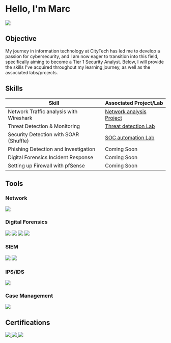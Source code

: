 # Hello, I'm Marc
<a href="https://www.linkedin.com/in/mpolidor/)"><img src="https://img.shields.io/badge/-LinkedIn-0072b1?&style=for-the-badge&logo=linkedin&logoColor=white" /></a>

## Objective

My journey in information technology at CityTech has led me to develop a passion for cybersecurity, and I am now eager to transition into this field, specifically aiming to become a Tier 1 Security Analyst. Below, I will provide the skills I've acquired throughout my learning journey, as well as the associated labs/projects.

## Skills

| Skill                                         | Associated Project/Lab         |
|-----------------------------------------------|----------------------------|
| Network Traffic analysis with Wireshark | <a href="https://github.com/MarcPayz/Network-Traffic-Analysis-Lab/tree/main">Network analysis Project</a>|
| Threat Detection & Monitoring        | <a href="https://github.com/MarcPayz/Detection-Monitoring-Lab"> Threat detection Lab |
| Security Detection with SOAR (Shuffle)      | <a href="https://github.com/MarcPayz/SOC-Detection-Lab"> SOC automation Lab|
| Phishing Detection and Investigation      | Coming Soon |
| Digital Forensics Incident Response      | Coming Soon |
| Setting up Firewall with pfSense |Coming Soon

## Tools


### Network
<div>
    <img src="https://img.shields.io/badge/-Wireshark-1679A7?&style=for-the-badge&logo=Wireshark&logoColor=white" />
</div>

### Digital Forensics
<div>
    <img src="https://img.shields.io/badge/-Autopsy-1679A7?style=for-the-badge&logo=tools&logoColor=white" />
    <img src="https://img.shields.io/badge/-Volatility-1679A7?style=for-the-badge&logo=tools&logoColor=gray" />
    <img src="https://img.shields.io/badge/-KAPE-1679A7?style=for-the-badge&logo=tools&logoColor=black" />
    <img src="https://img.shields.io/badge/-FTK Imager-1679A7?style=for-the-badge&logo=tools&logoColor=red" />


</div>


### SIEM
<div>
    <img src="https://img.shields.io/badge/-Splunk-000000?&style=for-the-badge&logo=Splunk&logoColor=white" />
    <img src="https://img.shields.io/badge/-Wazuh-1E1E1E?style=for-the-badge&logo=Wazuh&logoColor=white" />
</div>

### IPS/IDS
<div>
    <img src="https://img.shields.io/badge/-Snort-4B8BBE?&style=for-the-badge&logo=Snort&logoColor=white" />
</div>

### Case Management
<div>
    <img src="https://img.shields.io/badge/-TheHive-FF7E2D?&style=for-the-badge&logo=TheHive&logoColor=white" />
</div>

## Certifications
<div>
<a href="https://www.credly.com/earner/earned/badge/1f2a10e6-8a0c-412c-8f2c-d573dbbb2bd0">
  <img src="https://img.shields.io/badge/-Security%2B-FF0000?&style=for-the-badge&logo=CompTIA&logoColor=white" />
</a>
  
  <a href="https://www.credly.com/earner/earned/badge/7f85161c-239d-4506-a2fe-370a16c9e50c">
  <img src="https://img.shields.io/badge/-Network%2B-0077FF?&style=for-the-badge&logo=CompTIA&logoColor=white" />
</a>

  <a href="https://www.credly.com/earner/earned/badge/d8f84d98-36de-4e1e-9ae9-c53690d3072b">
  <img src="https://img.shields.io/badge/-A%2B-4D4D4D?&style=for-the-badge&logo=CompTIA&logoColor=white" />
</a>
</div>

